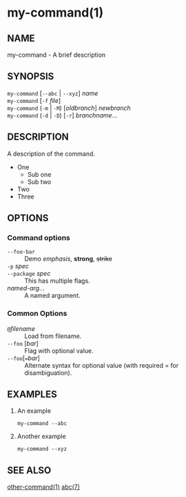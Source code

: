 # my-command(1)

## NAME

my-command - A brief description

## SYNOPSIS

`my-command` [`--abc` | `--xyz`] _name_\
`my-command` [`-f` _file_]\
`my-command` (`-m` | `-M`) [_oldbranch_] _newbranch_\
`my-command` (`-d` | `-D`) [`-r`] _branchname_...

## DESCRIPTION

A description of the command.

- One
  - Sub one
  - Sub two
- Two
- Three

## OPTIONS

### Command options

<dl>

<dt class="option-term" id="option-options---foo-bar"><a class="option-anchor" href="#option-options---foo-bar"></a><code>--foo-bar</code></dt>
<dd class="option-desc">Demo <em>emphasis</em>, <strong>strong</strong>, <del>strike</del></dd>

<dt class="option-term" id="option-options--p"><a class="option-anchor" href="#option-options--p"></a><code>-p</code> <em>spec</em></dt>
<dt class="option-term" id="option-options---package"><a class="option-anchor" href="#option-options---package"></a><code>--package</code> <em>spec</em></dt>
<dd class="option-desc">This has multiple flags.</dd>

<dt class="option-term" id="option-options-named-arg…"><a class="option-anchor" href="#option-options-named-arg…"></a><em>named-arg…</em></dt>
<dd class="option-desc">A named argument.</dd>

</dl>

### Common Options

<dl>
<dt class="option-term" id="option-options-@filename"><a class="option-anchor" href="#option-options-@filename"></a><code>@</code><em>filename</em></dt>
<dd class="option-desc">Load from filename.</dd>

<dt class="option-term" id="option-options---foo"><a class="option-anchor" href="#option-options---foo"></a><code>--foo</code> [<em>bar</em>]</dt>
<dd class="option-desc">Flag with optional value.</dd>

<dt class="option-term" id="option-options---foo[=bar]"><a class="option-anchor" href="#option-options---foo[=bar]"></a><code>--foo</code>[<code>=</code><em>bar</em>]</dt>
<dd class="option-desc">Alternate syntax for optional value (with required = for disambiguation).</dd>

</dl>

## EXAMPLES

1. An example

   ```
   my-command --abc
   ```

1. Another example

       my-command --xyz

## SEE ALSO

[other-command(1)](other-command.html) [abc(7)](abc.html)
